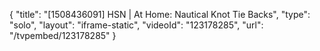 {
    "title": "[1508436091] HSN | At Home: Nautical Knot Tie Backs",
    "type": "solo",
    "layout": "iframe-static",
    "videoId": "123178285",
    "url": "\/tvpembed\/123178285"
}